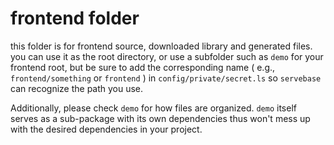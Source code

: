 # frontend folder

this folder is for frontend source, downloaded library and generated files. you can use it as the root directory, or use a subfolder such as `demo` for your frontend root, but be sure to add the corresponding name ( e.g., `frontend/something` or `frontend` ) in `config/private/secret.ls` so `servebase` can recognize the path you use.

Additionally, please check `demo` for how files are organized. `demo` itself serves as a sub-package with its own dependencies thus won't mess up with the desired dependencies in your project.
